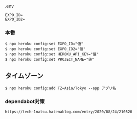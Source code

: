 .env

```
EXPO_ID=
EXPO_ID2=
```

### 本番
```
$ npx heroku config:set EXPO_ID="値"
$ npx heroku config:set EXPO_ID2="値"
$ npx heroku config:set HEROKU_API_KEY="値"
$ npx heroku config:set PROJECT_NAME="値"
```

## タイムゾーン

```
$ npx heroku config:add TZ=Asia/Tokyo --app アプリ名
```

### dependabot対策

```
https://tech-1natsu.hatenablog.com/entry/2020/08/24/210520
```
